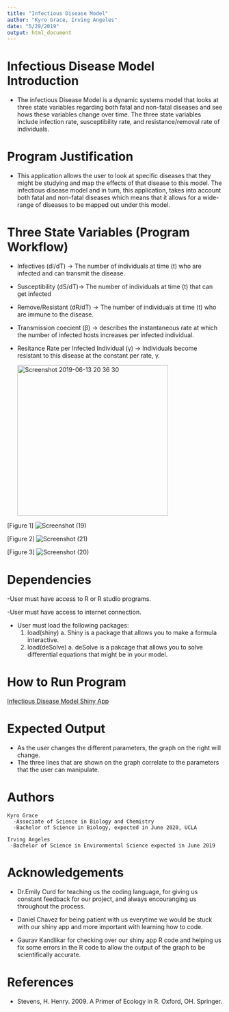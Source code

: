 ```yaml
---
title: "Infectious Disease Model"
author: "Kyro Grace, Irving Angeles"
date: "5/29/2019"
output: html_document
---
```


# Infectious Disease Model Introduction
  - The infectious Disease Model is a dynamic systems model that looks at three state variables 
  regarding both fatal and non-fatal diseases and see hows these variables change over time. The three state variables include infection rate, susceptibility rate, and resistance/removal rate of individuals. 

# Program Justification 
  - This application allows the user to look at specific diseases that they might be studying and map the effects of that disease to this model. The infectious disease model and in turn, this application, takes into account both fatal and non-fatal diseases which means that it allows for a wide-range of diseases to be mapped out under this model. 
 
  
# Three State Variables (Program Workflow)

  - Infectives (dI/dT) →  The number of individuals at time (t) who are infected and can transmit
    the disease.
  - Susceptibility (dS/dT)→ The number of individuals at time (t) that can get infected
  - Remove/Resistant (dR/dT) → The number of individuals at time (t) who are immune to the 
    disease.
    
  - Transmission coecient (β) → describes the instantaneous rate at which the number of infected hosts increases per infected individual.
  - Resitance Rate per Infected Individual (γ) → Individuals become resistant to this disease at the constant per rate, γ. 
    
  
    <img width="352" alt="Screenshot 2019-06-13 20 36 30" src="https://user-images.githubusercontent.com/49182927/59481872-058e8c00-8e1b-11e9-9cb6-1ee46265d6bf.png">
    
    
    
    
  [Figure 1]
  ![Screenshot (19)](https://user-images.githubusercontent.com/49182927/59481693-27d3da00-8e1a-11e9-9bf2-6e385d8eba7f.png)
    
  [Figure 2]
  ![Screenshot (21)](https://user-images.githubusercontent.com/49182927/59481696-2bfff780-8e1a-11e9-90e3-0bd28c91d46f.png)
    
  [Figure 3]
  ![Screenshot (20)](https://user-images.githubusercontent.com/49182927/59481704-2f937e80-8e1a-11e9-9b71-c97b1e69d273.png)
    
    
    
  
# Dependencies
  -User must have access to R or R studio programs.
  
  -User must have access to internet connection.
  
  - User must load the following packages: 
      1. load(shiny)
        a. Shiny is a package that allows you to make a formula interactive. 
      2. load(deSolve)
        a. deSolve is a pakcage that allows you to solve differential equations that might be in your model. 

# How to Run Program
   [Infectious Disease Model Shiny App](https://irv-irv.shinyapps.io/Infectious_Disease_Model/)
    
# Expected Output
  - As the user changes the different parameters, the graph on the right will change. 
  - The three lines that are shown on the graph correlate to the parameters that the user can  manipulate.
  
# Authors

    Kyro Grace 
      -Associate of Science in Biology and Chemistry
      -Bachelor of Science in Biology, expected in June 2020, UCLA
    
    Irving Angeles
     -Bachelor of Science in Environmental Science expected in June 2019
    
    
# Acknowledgements

  - Dr.Emily Curd for teaching us the coding language, for giving us constant feedback for our project, and always encouranging us throughout the process.
  
  
  - Daniel Chavez for being patient with us everytime we would be stuck with our shiny app and more important with learning how to code.
  
  - Gaurav Kandlikar for checking over our shiny app R code and helping us fix some errors in the R code to allow the output of the graph to be scientifically accurate. 
  
# References
  - Stevens, H. Henry. 2009. A Primer of Ecology in R. Oxford, OH. Springer.
  
